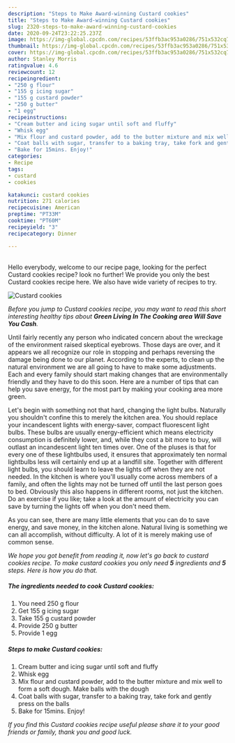 ```yaml
---
description: "Steps to Make Award-winning Custard cookies"
title: "Steps to Make Award-winning Custard cookies"
slug: 2320-steps-to-make-award-winning-custard-cookies
date: 2020-09-24T23:22:25.237Z
image: https://img-global.cpcdn.com/recipes/53ffb3ac953a0286/751x532cq70/custard-cookies-recipe-main-photo.jpg
thumbnail: https://img-global.cpcdn.com/recipes/53ffb3ac953a0286/751x532cq70/custard-cookies-recipe-main-photo.jpg
cover: https://img-global.cpcdn.com/recipes/53ffb3ac953a0286/751x532cq70/custard-cookies-recipe-main-photo.jpg
author: Stanley Morris
ratingvalue: 4.6
reviewcount: 12
recipeingredient:
- "250 g flour"
- "155 g icing sugar"
- "155 g custard powder"
- "250 g butter"
- "1 egg"
recipeinstructions:
- "Cream butter and icing sugar until soft and fluffy"
- "Whisk egg"
- "Mix flour and custard powder, add to the butter mixture and mix well to form a soft dough. Make balls with the dough"
- "Coat balls with sugar, transfer to a baking tray, take fork and gently press on the balls"
- "Bake for 15mins. Enjoy!"
categories:
- Recipe
tags:
- custard
- cookies

katakunci: custard cookies 
nutrition: 271 calories
recipecuisine: American
preptime: "PT33M"
cooktime: "PT60M"
recipeyield: "3"
recipecategory: Dinner

---
```

<br>
Hello everybody, welcome to our recipe page, looking for the perfect Custard cookies recipe? look no further! We provide you only the best Custard cookies recipe here. We also have wide variety of recipes to try.
<br>


![Custard cookies](https://img-global.cpcdn.com/recipes/53ffb3ac953a0286/751x532cq70/custard-cookies-recipe-main-photo.jpg)

<i>Before you jump to Custard cookies recipe, you may want to read this short interesting healthy tips about 
<strong>Green Living In The Cooking area Will Save You Cash</strong>.</i>
</br>

Until fairly recently any person who indicated concern about the wreckage of the environment raised skeptical eyebrows. Those days are over, and it appears we all recognize our role in stopping and perhaps reversing the damage being done to our planet. According to the experts, to clean up the natural environment we are all going to have to make some adjustments. Each and every family should start making changes that are environmentally friendly and they have to do this soon. Here are a number of tips that can help you save energy, for the most part by making your cooking area more green.

Let's begin with something not that hard, changing the light bulbs. Naturally you shouldn't confine this to merely the kitchen area. You should replace your incandescent lights with energy-saver, compact fluorescent light bulbs. These bulbs are usually energy-efficient which means electricity consumption is definitely lower, and, while they cost a bit more to buy, will outlast an incandescent light ten times over. One of the pluses is that for every one of these lightbulbs used, it ensures that approximately ten normal lightbulbs less will certainly end up at a landfill site. Together with different light bulbs, you should learn to leave the lights off when they are not needed. In the kitchen is where you'll usually come across members of a family, and often the lights may not be turned off until the last person goes to bed. Obviously this also happens in different rooms, not just the kitchen. Do an exercise if you like; take a look at the amount of electricity you can save by turning the lights off when you don't need them.

As you can see, there are many little elements that you can do to save energy, and save money, in the kitchen alone. Natural living is something we can all accomplish, without difficulty. A lot of it is merely making use of common sense.


<i>We hope you got benefit from reading it, now let's go back to custard cookies recipe. To make custard cookies you only need <strong>5</strong> ingredients and <strong>5</strong> steps. Here is how you do that.
</i>

##### The ingredients needed to cook Custard cookies:

1. You need 250 g flour
1. Get 155 g icing sugar
1. Take 155 g custard powder
1. Provide 250 g butter
1. Provide 1 egg


##### Steps to make Custard cookies:

1. Cream butter and icing sugar until soft and fluffy
1. Whisk egg
1. Mix flour and custard powder, add to the butter mixture and mix well to form a soft dough. Make balls with the dough
1. Coat balls with sugar, transfer to a baking tray, take fork and gently press on the balls
1. Bake for 15mins. Enjoy!


<i>If you find this Custard cookies recipe useful please share it to your good friends or family, thank you and good luck.</i>
